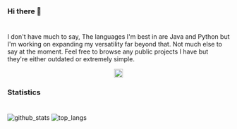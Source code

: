  ### Hi there 👋
 #

I don't have much to say, The languages I'm best in are Java and Python but I'm working on expanding my versatility far beyond that. Not much else to say at the moment. Feel free to browse any public projects I have but they're either outdated or extremely simple.

<p align="center">
<a href="https://github.com/worse/" target="blank"><img align="center" src="https://cdn.jsdelivr.net/npm/simple-icons@3.0.1/icons/github.svg" alt="github"height="20" width="20" /></a>
</p>

### Statistics
#

![github_stats](https://github-readme-stats.vercel.app/api?username=worse&show_icons=true&theme=default)
![top_langs](https://github-readme-stats.vercel.app/api/top-langs/?username=Worse&layout=default)
